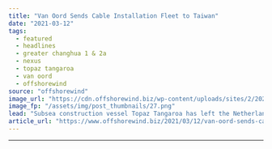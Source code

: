 ```yaml
---
title: "Van Oord Sends Cable Installation Fleet to Taiwan"
date: "2021-03-12"
tags: 
  - featured
  - headlines
  - greater changhua 1 & 2a
  - nexus
  - topaz tangaroa
  - van oord
  - offshorewind
source: "offshorewind"
image_url: "https://cdn.offshorewind.biz/wp-content/uploads/sites/2/2021/03/12153026/Topaz-Tangaroa.png"
image_fp: "/assets/img/post_thumbnails/27.png"
lead: "Subsea construction vessel Topaz Tangaroa has left the Netherlands and is on her way"
article_url: "https://www.offshorewind.biz/2021/03/12/van-oord-sends-cable-installation-fleet-to-taiwan/"
---
```


---
